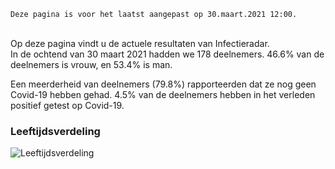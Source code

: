 `Deze pagina is voor het laatst aangepast op 30.maart.2021 12:00.`
  
<br />
Op deze pagina vindt u de actuele resultaten van Infectieradar.

<br />
In de ochtend van 30 maart 2021 hadden we 178 deelnemers. 46.6% van de deelnemers is vrouw, en 53.4% is man.

Een meerderheid van deelnemers (79.8%) rapporteerden dat ze nog geen Covid-19 hebben gehad. 4.5% van de deelnemers hebben in het verleden positief getest op Covid-19.

### Leeftijdsverdeling

![Leeftijdsverdeling](images/agedistribution.png "Leeftijdsverdeling")